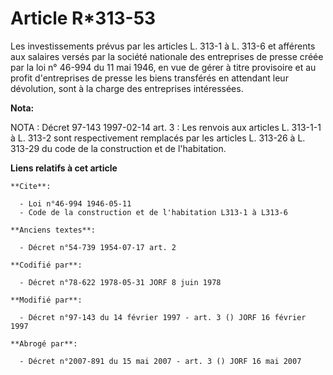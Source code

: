 # Article R*313-53

Les investissements prévus par les articles L. 313-1 à L. 313-6 et afférents aux salaires versés par la société nationale des
entreprises de presse créée par la loi n° 46-994 du 11 mai 1946, en vue de gérer à titre provisoire et au profit
d'entreprises de presse les biens transférés en attendant leur dévolution, sont à la charge des entreprises intéressées.

**Nota:**

NOTA : Décret 97-143 1997-02-14 art. 3 : Les renvois aux articles L. 313-1-1 à L. 313-2 sont respectivement remplacés par les
articles L. 313-26 à L. 313-29 du code de la construction et de l'habitation.

**Liens relatifs à cet article**

	**Cite**:

	  - Loi n°46-994 1946-05-11
	  - Code de la construction et de l'habitation L313-1 à L313-6

	**Anciens textes**:

	  - Décret n°54-739 1954-07-17 art. 2

	**Codifié par**:

	  - Décret n°78-622 1978-05-31 JORF 8 juin 1978

	**Modifié par**:

	  - Décret n°97-143 du 14 février 1997 - art. 3 () JORF 16 février 1997

	**Abrogé par**:

	  - Décret n°2007-891 du 15 mai 2007 - art. 3 () JORF 16 mai 2007
